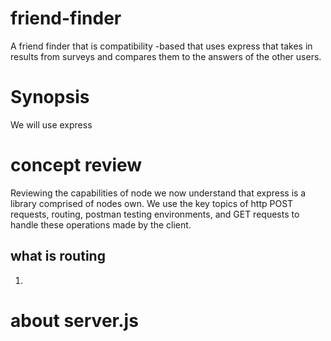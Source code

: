# friend-finder
A friend finder that is compatibility -based that uses express that takes in results from surveys and compares them to the answers of the other users.

# Synopsis
We will use express 

# concept review
Reviewing the capabilities of node we now understand that express is a library comprised of nodes own. We use the key topics of http POST requests, routing, postman testing environments, and GET requests to handle these operations made by the client.

## what is routing
1.

# about server.js
